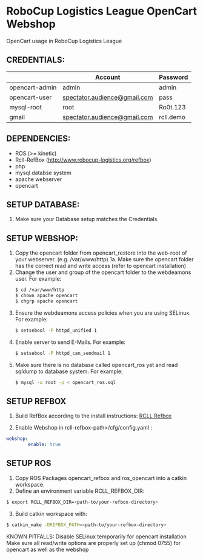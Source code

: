 # RoboCup Logistics League OpenCart Webshop

OpenCart usage in RoboCup Logistics League

## CREDENTIALS:

|              |Account                     |Password |
|--------------|----------------------------|---------|
|opencart-admin|admin                       |admin    |
|opencart-user |spectator.audience@gmail.com|pass     |
|mysql-root    |root                        |Ro0t.123 |
|gmail         |spectator.audience@gmail.com|rcll.demo|



## DEPENDENCIES:
* ROS (>= kinetic)
* Rcll-RefBox (http://www.robocup-logistics.org/refbox)
* php
* mysql databse system
* apache webserver
* opencart

## SETUP DATABASE:
1.  Make sure your Database setup matches the Credentials.

## SETUP WEBSHOP:
1.  Copy the opencart folder from opencart_restore into the web-root of your webserver.
    (e.g. /var/www/http)
1a. Make sure the opencart folder has the correct read and write access (refer to opencart installation)
2.  Change the user and group of the opencart folder to the webdeamons user. For example:
    ```bash
    $ cd /var/www/http 
    $ chown apache opencart 
    $ chgrp apache opencart
     ```
3. Ensure the webdeamons access policies when you are using SELinux. For example:
   ```bash
   $ setsebool -P httpd_unified 1
   ```
4. Enable server to send E-Mails. For example:
   ```bash
   $ setsebool -P httpd_can_sendmail 1
   ```
5.  Make sure there is no database called opencart_ros yet and read sqldump to database system. For example:
    ```bash
    $ mysql -u root -p < opencart_ros.sql
    ```


## SETUP REFBOX
1. Build RefBox according to the install instructions:
   [RCLL Refbox](https://github.com/robocup-logistics/rcll-refbox/wiki/Install)
   
2. Enable Webshop in rcll-refbox-path>/cfg/config.yaml :

```yaml
webshop:
        enable: true
```

## SETUP ROS 
1. Copy ROS Packages opencart_refbox and ros_opencart into a catkin workspace.
2. Define an environment variable RCLL_REFBOX_DIR:

```bash
$ export RCLL_REFBOX_DIR=<path-to/your-refbox-directory>
```

3. Build catkin workspace with:

```bash
$ catkin_make -DREFBOX_PATH=<path-to/your-refbox-directory>
```

KNOWN PITFALLS:
        Disable SELinux temporarily for opencart installation
        Make sure all read/write options are properly set up (chmod 0755) for opencart as well as
        the webshop

